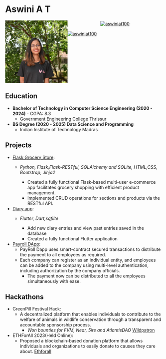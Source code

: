 # Aswini A T
<img src="/images/Aswini2.jpg" width="200" height="200" align="left" >


<p align="middle">
<a href="https://twitter.com/aswiniat100" target="blank"><img align="center" src="https://img.shields.io/badge/-Twitter-blue?style=flat&logo=Twitter&logoColor=white" alt="aswiniat100" style="width: 150px;height:50px;" /></a>

<a href="https://linkedin.com/in/aswiniat100" target="blank"><img align="center" src="https://img.shields.io/badge/-LinkedIn-blue?style=flat&logo=Linkedin&logoColor=white" alt="aswiniat100" style="width: 150px;height:50px;" /></a>
</p>

 <BR CLEAR="left" />


## Education
- **Bachelor of Technology in Computer Science Engineering (2020 - 2024)** - CGPA: 8.3
  - Government Engineering College Thrissur
- **BS Degree (2020 - 2025) Data Science and Programming**
  - Indian Institute of Technology Madras


## Projects
- [Flask Grocery Store](https://github.com/Ash-394/Flask-Grocery-Store):
  - *Python, Flask,Flask-RESTful, SQLAlchemy and SQLite, HTML,CSS, Bootstrap, Jinja2*

    - Created a fully functional Flask-based multi-user e-commerce app facilitates grocery shopping with 
    efficient product management.
    - Implemented CRUD operations for sections and products via the RESTful API.
- [Diary app](https://github.com/Ash-394/TinkerHub-Co-Coder-Project):
  - *Flutter, Dart,sqflite*
 
    - Add new diary entries and view past entries saved in the database
    - Created a fully functional Flutter application
- [Payroll DApp](https://github.com/Ash-394/payrollDapp):
  - PayRoll Dapp uses smart-contract secured transactions to distribute the 
    payment to all employees as required.
  - Each company can register as an individual entity, and employees can be added to the 
    company using multi-level authentication, including authorization by the 
    company officials.
    - The payment now can be distributed to all the employees simultaneously with ease.
    
## Hackathons
- GreenPill Festival Hack:  
    - A decentralized platform that enables individuals to contribute to the welfare of animals in wildlife 
      conservation through a transparent and accountable sponsorship process. 
      - *Won bounties for FVM, Near, 5ire and AtlantisDAO*
[Wildpatron](https://github.com/Ash-394/WildPatron) 
- ETHForAll 2023(Held Online): 
   - Proposed a blockchain-based donation platform that allows individuals and organizations to easily donate 
     to causes they care about.
     [Ethforall](https://github.com/Ash-394/ethforall)


